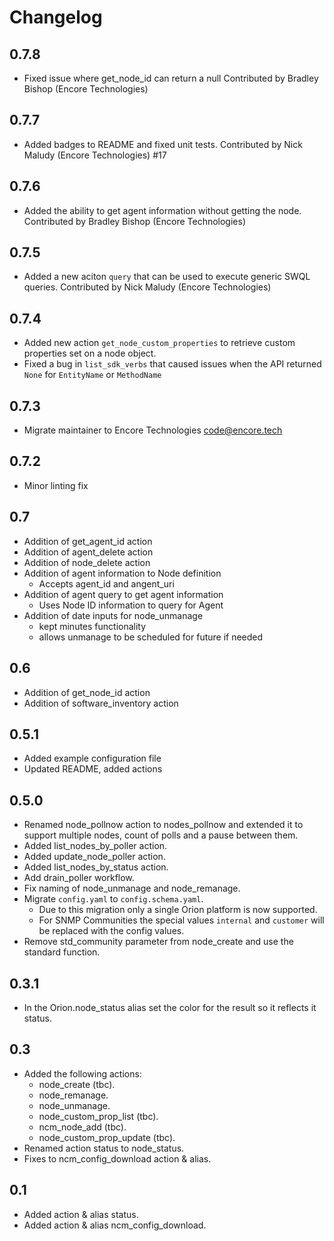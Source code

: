 # Changelog

## 0.7.8

- Fixed issue where get_node_id can return a null
  Contributed by Bradley Bishop (Encore Technologies)

## 0.7.7

- Added badges to README and fixed unit tests.
  Contributed by Nick Maludy (Encore Technologies) #17

## 0.7.6

- Added the ability to get agent information without getting the node.
  Contributed by Bradley Bishop (Encore Technologies)

## 0.7.5

- Added a new aciton `query` that can be used to execute generic SWQL queries.
  Contributed by Nick Maludy (Encore Technologies)

## 0.7.4

- Added new action `get_node_custom_properties` to retrieve custom properties set on
  a node object.
- Fixed a bug in `list_sdk_verbs` that caused issues when the API returned `None` for
  `EntityName` or `MethodName`

## 0.7.3

- Migrate maintainer to Encore Technologies <code@encore.tech>

## 0.7.2

- Minor linting fix

## 0.7

- Addition of get_agent_id action
- Addition of agent_delete action
- Addition of node_delete action
- Addition of agent information to Node definition
  - Accepts agent_id and angent_uri
- Addition of agent query to get agent information
  - Uses Node ID information to query for Agent
- Addition of date inputs for node_unmanage
  - kept minutes functionality
  - allows unmanage to be scheduled for future if needed

## 0.6

- Addition of get_node_id action
- Addition of software_inventory action

## 0.5.1

- Added example configuration file
- Updated README, added actions

## 0.5.0

- Renamed node\_pollnow action to nodes\_pollnow and extended it to
  support multiple nodes, count of polls and a pause between them.
- Added list\_nodes\_by\_poller action.
- Added update\_node\_poller action.
- Added list\_nodes\_by\_status action.
- Add drain\_poller workflow.
- Fix naming of node\_unmanage and node\_remanage.
- Migrate `config.yaml` to `config.schema.yaml`.
  - Due to this migration only a single Orion platform is now supported.
  - For SNMP Communities the special values `internal` and `customer`
    will be replaced with the config values.
- Remove std\_community parameter from node\_create and use the
  standard function.

## 0.3.1

- In the Orion.node\_status alias set the color for the result so it
  reflects it status.

## 0.3

- Added the following actions:
   - node\_create (tbc).
   - node\_remanage.
   - node\_unmanage.
   - node\_custom\_prop\_list (tbc).
   - ncm\_node\_add (tbc).
   - node\_custom\_prop\_update (tbc).
- Renamed action status to node\_status.
- Fixes to ncm\_config\_download action & alias.

## 0.1

- Added action & alias status.
- Added action & alias ncm\_config\_download.
